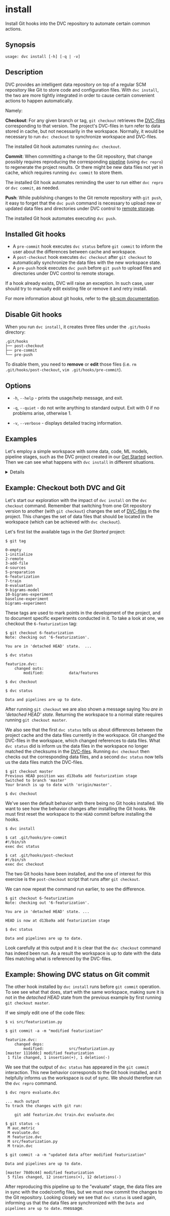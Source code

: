 # install

Install Git hooks into the DVC repository to automate certain common actions.

## Synopsis

```usage
usage: dvc install [-h] [-q | -v]
```

## Description

DVC provides an intelligent data repository on top of a regular SCM repository
like Git to store code and configuration files. With `dvc install`, the two are
more tightly integrated in order to cause certain convenient actions to happen
automatically.

Namely:

**Checkout**: For any given branch or tag, `git checkout` retrieves the
[DVC-files](/doc/user-guide/dvc-file-format) corresponding to that version. The
<abbr>project</abbr>'s DVC-files in turn refer to data stored in
<abbr>cache</abbr>, but not necessarily in the <abbr>workspace</abbr>. Normally,
it would be necessary to run `dvc checkout` to synchronize workspace and
DVC-files.

The installed Git hook automates running `dvc checkout`.

**Commit**: When committing a change to the Git repository, that change possibly
requires reproducing the corresponding
[pipeline](/doc/command-reference/pipeline) (using `dvc repro`) to regenerate
the project results. Or there might be new data files not yet in cache, which
requires running `dvc commit` to store them.

The installed Git hook automates reminding the user to run either `dvc repro` or
`dvc commit`, as needed.

**Push**: While publishing changes to the Git remote repository with `git push`,
it easy to forget that the `dvc push` command is necessary to upload new or
updated data files and directories under DVC control to
[remote storage](/doc/command-reference/remote).

The installed Git hook automates executing `dvc push`.

## Installed Git hooks

- A `pre-commit` hook executes `dvc status` before `git commit` to inform the
  user about the differences between cache and workspace.
- A `post-checkout` hook executes `dvc checkout` after `git checkout` to
  automatically synchronize the data files with the new workspace state.
- A `pre-push` hook executes `dvc push` before `git push` to upload files and
  directories under DVC control to remote storage.

If a hook already exists, DVC will raise an exception. In such case, user should
try to manually edit existing file or remove it and retry install.

For more information about git hooks, refer to the
[git-scm documentation](https://git-scm.com/docs/githooks).

## Disable Git hooks

When you run `dvc install`, it creates three files under the `.git/hooks`
directory:

```
.git/hooks
├── post-checkout
├── pre-commit
└── pre-push
```

To disable them, you need to **remove** or **edit** those files (i.e.
`rm .git/hooks/post-checkout`, `vim .git/hooks/pre-commit`).

## Options

- `-h`, `--help` - prints the usage/help message, and exit.

- `-q`, `--quiet` - do not write anything to standard output. Exit with 0 if no
  problems arise, otherwise 1.

- `-v`, `--verbose` - displays detailed tracing information.

## Examples

Let's employ a simple <abbr>workspace</abbr> with some data, code, ML models,
pipeline stages, such as the <abbr>DVC project</abbr> created in our
[Get Started](/doc/get-started) section. Then we can see what happens with
`dvc install` in different situations.

<details>

### Click and expand to setup the project

Start by cloning our example repo if you don't already have it:

```dvc
$ git clone https://github.com/iterative/example-get-started
$ cd example-get-started
```

Now let's install the requirements. But before we do that, we **strongly**
recommend creating a
[virtual environment](https://packaging.python.org/tutorials/installing-packages/#creating-virtual-environments):

```dvc
$ virtualenv -p python3 .env
$ source .env/bin/activate
$ pip install -r src/requirements.txt
```

Download the precomputed data using:

```dvc
$ dvc pull --all-branches --all-tags
```

</details>

## Example: Checkout both DVC and Git

Let's start our exploration with the impact of `dvc install` on the
`dvc checkout` command. Remember that switching from one Git repository version
to another (with `git checkout`) changes the set of
[DVC-files](/doc/user-guide/dvc-file-format) in the project. This changes the
set of data files that should be located in the workspace (which can be achieved
with `dvc checkout`).

Let's first list the available tags in the _Get Started_ project:

```dvc
$ git tag

0-empty
1-initialize
2-remote
3-add-file
4-sources
5-preparation
6-featurization
7-train
8-evaluation
9-bigrams-model
10-bigrams-experiment
baseline-experiment
bigrams-experiment
```

These tags are used to mark points in the development of the project, and to
document specific experiments conducted in it. To take a look at one, we
checkout the `6-featurization` tag:

```dvc
$ git checkout 6-featurization
Note: checking out '6-featurization'.

You are in 'detached HEAD' state.  ...

$ dvc status

featurize.dvc:
    changed outs:
        modified:           data/features

$ dvc checkout

$ dvc status

Data and pipelines are up to date.
```

After running `git checkout` we are also shown a message saying _You are in
'detached HEAD' state_. Returning the workspace to a normal state requires
running `git checkout master`.

We also see that the first `dvc status` tells us about differences between the
project <abbr>cache</abbr> and the data files currently in the workspace. Git
changed the DVC-files in the workspace, which changed references to data files.
What `dvc status` did is inform us the data files in the workspace no longer
matched the checksums in the [DVC-files](/doc/user-guide/dvc-file-format).
Running `dvc checkout` then checks out the corresponding data files, and a
second `dvc status` now tells us the data files match the DVC-files.

```dvc
$ git checkout master
Previous HEAD position was d13ba9a add featurization stage
Switched to branch 'master'
Your branch is up to date with 'origin/master'.

$ dvc checkout
```

We've seen the default behavior with there being no Git hooks installed. We want
to see how the behavior changes after installing the Git hooks. We must first
reset the workspace to the `HEAD` commit before installing the hooks.

```dvc
$ dvc install

$ cat .git/hooks/pre-commit
#!/bin/sh
exec dvc status

$ cat .git/hooks/post-checkout
#!/bin/sh
exec dvc checkout
```

The two Git hooks have been installed, and the one of interest for this exercise
is the `post-checkout` script that runs after `git checkout`.

We can now repeat the command run earlier, to see the difference.

```dvc
$ git checkout 6-featurization
Note: checking out '6-featurization'.

You are in 'detached HEAD' state. ...

HEAD is now at d13ba9a add featurization stage

$ dvc status

Data and pipelines are up to date.
```

Look carefully at this output and it is clear that the `dvc checkout` command
has indeed been run. As a result the workspace is up to date with the data files
matching what is referenced by the DVC-files.

## Example: Showing DVC status on Git commit

The other hook installed by `dvc install` runs before `git commit` operation. To
see see what that does, start with the same workspace, making sure it is not in
the _detached HEAD_ state from the previous example by first running
`git checkout master`.

If we simply edit one of the code files:

```dvc
$ vi src/featurization.py

$ git commit -a -m "modified featurization"

featurize.dvc:
    changed deps:
        modified:           src/featurization.py
[master 1116ddc] modified featurization
 1 file changed, 1 insertion(+), 1 deletion(-)
```

We see that the output of `dvc status` has appeared in the `git commit`
interaction. This new behavior corresponds to the Git hook installed, and it
helpfully informs us the workspace is out of sync. We should therefore run the
`dvc repro` command.

```dvc
$ dvc repro evaluate.dvc

... much output
To track the changes with git run:

    git add featurize.dvc train.dvc evaluate.dvc

$ git status -s
 M auc.metric
 M evaluate.dvc
 M featurize.dvc
 M src/featurization.py
 M train.dvc

$ git commit -a -m "updated data after modified featurization"

Data and pipelines are up to date.

[master 78d0c44] modified featurization
 5 files changed, 12 insertions(+), 12 deletions(-)
```

After reproducing this pipeline up to the "evaluate" stage, the data files are
in sync with the code/config files, but we must now commit the changes to the
Git repository. Looking closely we see that `dvc status` is used again,
informing us that the data files are synchronized with the
`Data and pipelines are up to date.` message.
